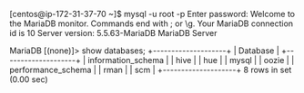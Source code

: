 [centos@ip-172-31-37-70 ~]$ mysql -u root -p
Enter password:
Welcome to the MariaDB monitor.  Commands end with ; or \g.
Your MariaDB connection id is 10
Server version: 5.5.63-MariaDB MariaDB Server


MariaDB [(none)]> show databases;
+--------------------+
| Database           |
+--------------------+
| information_schema |
| hive               |
| hue                |
| mysql              |
| oozie              |
| performance_schema |
| rman               |
| scm                |
+--------------------+
8 rows in set (0.00 sec)